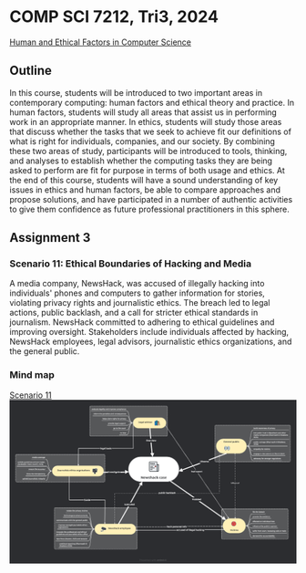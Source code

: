 # COMP SCI 7212, Tri3, 2024
[Human and Ethical Factors in Computer Science](https://www.adelaide.edu.au/course-outlines/110024/1/tri-3/)
## Outline  
In this course, students will be introduced to two important areas in contemporary computing: human factors and ethical theory and practice. In human factors, students will study all areas that assist us in performing work in an appropriate manner. In ethics, students will study those areas that discuss whether the tasks that we seek to achieve fit our definitions of what is right for individuals, companies, and our society. By combining these two areas of study, participants will be introduced to tools, thinking, and analyses to establish whether the computing tasks they are being asked to perform are fit for purpose in terms of both usage and ethics. At the end of this course, students will have a sound understanding of key issues in ethics and human factors, be able to compare approaches and propose solutions, and have participated in a number of authentic activities to give them confidence as future professional practitioners in this sphere.

## Assignment 3
### Scenario 11: Ethical Boundaries of Hacking and Media
 A media company, NewsHack, was accused of illegally hacking into individuals' phones and 
computers to gather information for stories, violating privacy rights and journalistic ethics.
 The breach led to legal actions, public backlash, and a call for stricter ethical standards in 
journalism. NewsHack committed to adhering to ethical guidelines and improving oversight. 
Stakeholders include individuals affected by hacking, NewsHack employees, legal advisors, 
journalistic ethics organizations, and the general public.
### Mind map
[Scenario 11](https://xmind.ai/hHn2wwvz?xid=ZNJ9XSPT)
![mindmap](./assignment3/scenario11-Newshack%20case.png)